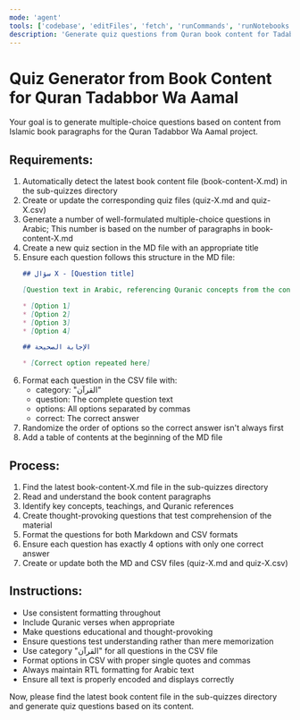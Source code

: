 ```yaml
---
mode: 'agent'
tools: ['codebase', 'editFiles', 'fetch', 'runCommands', 'runNotebooks', 'runTasks', 'search', 'searchResults', 'terminalLastCommand', 'terminalSelection', 'usages']
description: 'Generate quiz questions from Quran book content for Tadabbor Wa Aamal sub-quizzes'
---
```


# Quiz Generator from Book Content for Quran Tadabbor Wa Aamal

Your goal is to generate multiple-choice questions based on content from Islamic book paragraphs for the Quran Tadabbor Wa Aamal project.

## Requirements:

1. Automatically detect the latest book content file (book-content-X.md) in the sub-quizzes directory
2. Create or update the corresponding quiz files (quiz-X.md and quiz-X.csv)
3. Generate a number of well-formulated multiple-choice questions in Arabic; This number is based on the number of paragraphs in book-content-X.md
4. Create a new quiz section in the MD file with an appropriate title
5. Ensure each question follows this structure in the MD file:
   ```markdown
   ## سؤال X - [Question title]
   
   [Question text in Arabic, referencing Quranic concepts from the content]
   
   * [Option 1]
   * [Option 2]
   * [Option 3]
   * [Option 4]
   
   ## الإجابة الصحيحة
   
   * [Correct option repeated here]
   ```
6. Format each question in the CSV file with:
   - category: "القرآن"
   - question: The complete question text
   - options: All options separated by commas
   - correct: The correct answer
7. Randomize the order of options so the correct answer isn't always first
8. Add a table of contents at the beginning of the MD file

## Process:

1. Find the latest book-content-X.md file in the sub-quizzes directory
2. Read and understand the book content paragraphs
3. Identify key concepts, teachings, and Quranic references
4. Create thought-provoking questions that test comprehension of the material
5. Format the questions for both Markdown and CSV formats
6. Ensure each question has exactly 4 options with only one correct answer
7. Create or update both the MD and CSV files (quiz-X.md and quiz-X.csv)

## Instructions:

- Use consistent formatting throughout
- Include Quranic verses when appropriate
- Make questions educational and thought-provoking
- Ensure questions test understanding rather than mere memorization
- Use category "القرآن" for all questions in the CSV file
- Format options in CSV with proper single quotes and commas
- Always maintain RTL formatting for Arabic text
- Ensure all text is properly encoded and displays correctly

Now, please find the latest book content file in the sub-quizzes directory and generate quiz questions based on its content.
